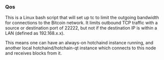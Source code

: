 ### Qos ###

This is a Linux bash script that will set up tc to limit the outgoing bandwidth for connections to the Bitcoin network. It limits outbound TCP traffic with a source or destination port of 22222, but not if the destination IP is within a LAN (defined as 192.168.x.x).

This means one can have an always-on hotchaind instance running, and another local hotchaind/hotchain-qt instance which connects to this node and receives blocks from it.
